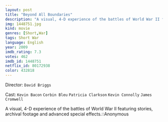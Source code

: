 ```yaml
---
layout: post
title: "Beyond All Boundaries"
description: "A visual, 4-D experience of the battles of World War II featuring stories, archival footage and advanced special effects.::Anonymous.."
img: 1448751.jpg
kind: movie
genres: [Short,War]
tags: Short War 
language: English
year: 2009
imdb_rating: 7.3
votes: 462
imdb_id: 1448751
netflix_id: 80172938
color: 432818
---
```

Director: `David Briggs`  

Cast: `Kevin Bacon` `Corbin Bleu` `Patricia Clarkson` `Kevin Connolly` `James Cromwell` 

A visual, 4-D experience of the battles of World War II featuring stories, archival footage and advanced special effects.::Anonymous